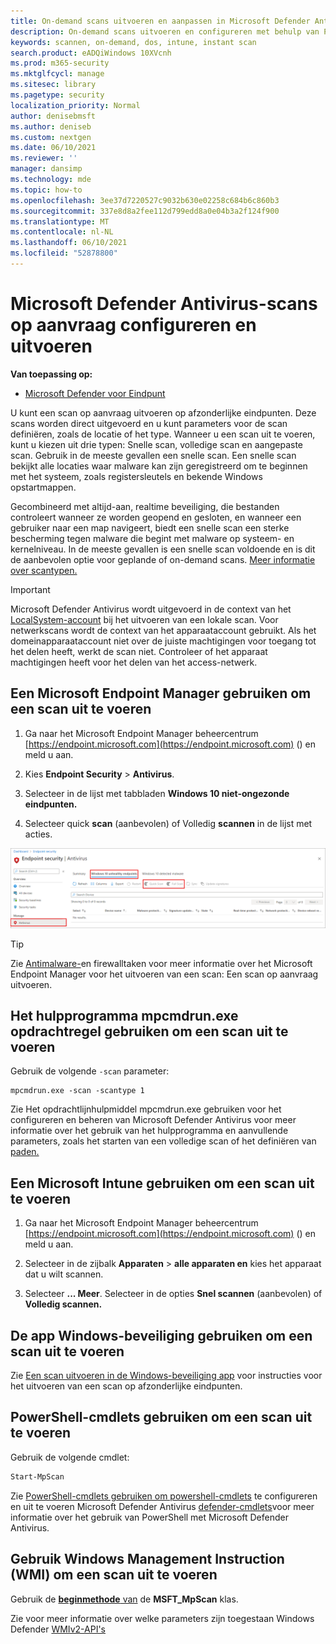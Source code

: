 ```yaml
---
title: On-demand scans uitvoeren en aanpassen in Microsoft Defender Antivirus
description: On-demand scans uitvoeren en configureren met behulp van PowerShell, Windows Management Instrumentation of afzonderlijk op eindpunten met de Windows-beveiliging app
keywords: scannen, on-demand, dos, intune, instant scan
search.product: eADQiWindows 10XVcnh
ms.prod: m365-security
ms.mktglfcycl: manage
ms.sitesec: library
ms.pagetype: security
localization_priority: Normal
author: denisebmsft
ms.author: deniseb
ms.custom: nextgen
ms.date: 06/10/2021
ms.reviewer: ''
manager: dansimp
ms.technology: mde
ms.topic: how-to
ms.openlocfilehash: 3ee37d7220527c9032b630e02258c684b6c860b3
ms.sourcegitcommit: 337e8d8a2fee112d799edd8a0e04b3a2f124f900
ms.translationtype: MT
ms.contentlocale: nl-NL
ms.lasthandoff: 06/10/2021
ms.locfileid: "52878800"
---
```

# <a name="configure-and-run-on-demand-microsoft-defender-antivirus-scans"></a>Microsoft Defender Antivirus-scans op aanvraag configureren en uitvoeren

**Van toepassing op:**

- [Microsoft Defender voor Eindpunt](/microsoft-365/security/defender-endpoint/)

U kunt een scan op aanvraag uitvoeren op afzonderlijke eindpunten. Deze scans worden direct uitgevoerd en u kunt parameters voor de scan definiëren, zoals de locatie of het type. Wanneer u een scan uit te voeren, kunt u kiezen uit drie typen: Snelle scan, volledige scan en aangepaste scan. Gebruik in de meeste gevallen een snelle scan. Een snelle scan bekijkt alle locaties waar malware kan zijn geregistreerd om te beginnen met het systeem, zoals registersleutels en bekende Windows opstartmappen. 

Gecombineerd met altijd-aan, realtime beveiliging, die bestanden controleert wanneer ze worden geopend en gesloten, en wanneer een gebruiker naar een map navigeert, biedt een snelle scan een sterke bescherming tegen malware die begint met malware op systeem- en kernelniveau. In de meeste gevallen is een snelle scan voldoende en is dit de aanbevolen optie voor geplande of on-demand scans.  [Meer informatie over scantypen.](schedule-antivirus-scans.md#quick-scan-full-scan-and-custom-scan)

> [!IMPORTANT]
> Microsoft Defender Antivirus wordt uitgevoerd in de context van het [LocalSystem-account](/windows/win32/services/localsystem-account) bij het uitvoeren van een lokale scan. Voor netwerkscans wordt de context van het apparaataccount gebruikt. Als het domeinapparaataccount niet over de juiste machtigingen voor toegang tot het delen heeft, werkt de scan niet. Controleer of het apparaat machtigingen heeft voor het delen van het access-netwerk.

## <a name="use-microsoft-endpoint-manager-to-run-a-scan"></a>Een Microsoft Endpoint Manager gebruiken om een scan uit te voeren

1. Ga naar het Microsoft Endpoint Manager beheercentrum [https://endpoint.microsoft.com](https://endpoint.microsoft.com) () en meld u aan.

2. Kies **Endpoint Security**  >  **Antivirus**.

3. Selecteer in de lijst met tabbladen **Windows 10 niet-ongezonde eindpunten.**

4. Selecteer quick **scan** (aanbevolen) of Volledig **scannen** in de lijst met acties.

[![AFBEELDING ](images/mem-antivirus-scan-on-demand.png)](images/mem-antivirus-scan-on-demand.png#lightbox)

> [!TIP]
> Zie [Antimalware-](/configmgr/protect/deploy-use/endpoint-antimalware-firewall#how-to-perform-an-on-demand-scan-of-computers)en firewalltaken voor meer informatie over het Microsoft Endpoint Manager voor het uitvoeren van een scan: Een scan op aanvraag uitvoeren.

## <a name="use-the-mpcmdrunexe-command-line-utility-to-run-a-scan"></a>Het hulpprogramma mpcmdrun.exe opdrachtregel gebruiken om een scan uit te voeren

Gebruik de volgende `-scan` parameter:

```console
mpcmdrun.exe -scan -scantype 1
```

Zie Het opdrachtlijnhulpmiddel mpcmdrun.exe gebruiken voor het configureren en beheren van Microsoft Defender Antivirus voor meer informatie over het gebruik van het hulpprogramma en aanvullende parameters, zoals het starten van een volledige scan of het definiëren van [paden.](command-line-arguments-microsoft-defender-antivirus.md)

## <a name="use-microsoft-intune-to-run-a-scan"></a>Een Microsoft Intune gebruiken om een scan uit te voeren

1. Ga naar het Microsoft Endpoint Manager beheercentrum [https://endpoint.microsoft.com](https://endpoint.microsoft.com) () en meld u aan.

2. Selecteer in de zijbalk **Apparaten**  >  **alle apparaten en** kies het apparaat dat u wilt scannen.

3. Selecteer **... Meer**. Selecteer in de opties **Snel scannen** (aanbevolen) of **Volledig scannen.**

## <a name="use-the-windows-security-app-to-run-a-scan"></a>De app Windows-beveiliging gebruiken om een scan uit te voeren

Zie [Een scan uitvoeren in de Windows-beveiliging app](microsoft-defender-security-center-antivirus.md) voor instructies voor het uitvoeren van een scan op afzonderlijke eindpunten.

## <a name="use-powershell-cmdlets-to-run-a-scan"></a>PowerShell-cmdlets gebruiken om een scan uit te voeren

Gebruik de volgende cmdlet:

```PowerShell
Start-MpScan
```

Zie [PowerShell-cmdlets gebruiken om powershell-cmdlets](use-powershell-cmdlets-microsoft-defender-antivirus.md) te configureren en uit te voeren Microsoft Defender Antivirus [defender-cmdlets](/powershell/module/defender/)voor meer informatie over het gebruik van PowerShell met Microsoft Defender Antivirus.

## <a name="use-windows-management-instruction-wmi-to-run-a-scan"></a>Gebruik Windows Management Instruction (WMI) om een scan uit te voeren

Gebruik de [ **beginmethode** van](/previous-versions/windows/desktop/defender/start-msft-mpscan) de **MSFT_MpScan** klas.

Zie voor meer informatie over welke parameters zijn toegestaan Windows Defender [WMIv2-API's](/previous-versions/windows/desktop/defender/windows-defender-wmiv2-apis-portal)

